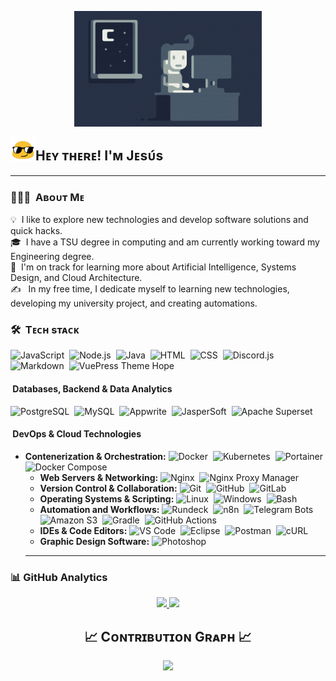 <p align="center">
  <img alt="Night Coding" src="https://raw.githubusercontent.com/jesusalbujas/jesusalbujas/master/resources/Night-Coding.gif"/>
</p>

<img alt="Night Coding" src="./resources/blob-sunglasses.gif" width='40' align="left"/><h2>Hᴇʏ ᴛʜᴇʀᴇ! I'ᴍ Jᴇsᴜ́s</h2>

---

### 👨🏻‍💻 &nbsp;Aʙᴏᴜᴛ Mᴇ

💡 &nbsp;I like to explore new technologies and develop software solutions and quick hacks.\
🎓 &nbsp;I have a TSU degree in computing and am currently working toward my Engineering degree.\
🌱 &nbsp;I'm on track for learning more about Artificial Intelligence, Systems Design, and Cloud Architecture.\
✍️ &nbsp; In my free time, I dedicate myself to learning new technologies, developing my university project, and creating automations.

### 🛠 &nbsp;Tᴇᴄʜ sᴛᴀᴄᴋ

![JavaScript](https://img.shields.io/badge/JavaScript-F7DF1E?style=flat&logo=javascript&logoColor=black)&nbsp;
![Node.js](https://img.shields.io/badge/Node.js-339933?style=flat&logo=node.js&logoColor=white)&nbsp;
![Java](https://img.shields.io/badge/Java-ED8B00?style=flat&logo=java&logoColor=white)&nbsp;
![HTML](https://img.shields.io/badge/HTML-E34F26?style=flat&logo=html5&logoColor=white)&nbsp;
![CSS](https://img.shields.io/badge/CSS-1572B6?style=flat&logo=css3&logoColor=white)&nbsp;
![Discord.js](https://img.shields.io/badge/Discord.js-7289DA?style=flat&logo=discord&logoColor=white)&nbsp;
![Markdown](https://img.shields.io/badge/Markdown-000000?style=flat&logo=markdown&logoColor=white)&nbsp;
![VuePress Theme Hope](https://img.shields.io/badge/VuePress%20Theme%20Hope-3078E6?style=flat&logo=vue.js&logoColor=white)&nbsp;

#### &nbsp;Databases, Backend & Data Analytics

![PostgreSQL](https://img.shields.io/badge/PostgreSQL-316192?logo=postgresql&logoColor=white&style=flat)&nbsp;
![MySQL](https://img.shields.io/badge/MySQL-4479A1?logo=mysql&logoColor=white&style=flat)&nbsp;
![Appwrite](https://img.shields.io/badge/Appwrite-FD366E?logo=appwrite&logoColor=white&style=flat)&nbsp;
![JasperSoft](https://img.shields.io/badge/JasperSoft-0D47A1?style=flat&logo=jaspersoft&logoColor=white)&nbsp;
![Apache Superset](https://img.shields.io/badge/Apache%20Superset-20A4F4?style=flat&logo=apache-superset&logoColor=white)&nbsp;

#### &nbsp;DevOps & Cloud Technologies

* **Contenerization & Orchestration:**
    ![Docker](https://img.shields.io/badge/Docker-2496ED?style=flat&logo=docker&logoColor=white)&nbsp;
    ![Kubernetes](https://img.shields.io/badge/Kubernetes-326CE5?style=flat&logo=kubernetes&logoColor=white)&nbsp;
    ![Portainer](https://img.shields.io/badge/Portainer-18B5EA?style=flat&logo=portainer&logoColor=white)&nbsp;
    ![Docker Compose](https://img.shields.io/badge/Docker%20Compose-2496ED?style=flat&logo=docker&logoColor=white)&nbsp;
    * **Web Servers & Networking:**
    ![Nginx](https://img.shields.io/badge/Nginx-009639?style=flat&logo=nginx&logoColor=white)&nbsp;
    ![Nginx Proxy Manager](https://img.shields.io/badge/Nginx%20Proxy%20Manager-22C55E?style=flat&logo=nginxproxymanager&logoColor=white)&nbsp;
    * **Version Control & Collaboration:**
    ![Git](https://img.shields.io/badge/Git-F05032?style=flat&logo=git&logoColor=white)&nbsp;
    ![GitHub](https://img.shields.io/badge/GitHub-181717?style=flat&logo=github&logoColor=white)&nbsp;
    ![GitLab](https://img.shields.io/badge/GitLab-FC6D26?style=flat&logo=gitlab&logoColor=white)&nbsp;
    * **Operating Systems & Scripting:**
    ![Linux](https://img.shields.io/badge/Linux-FCC624?style=flat&logo=linux&logoColor=black)&nbsp;
    ![Windows](https://img.shields.io/badge/Windows-0078D4?style=flat&logo=windows&logoColor=white)&nbsp;
    ![Bash](https://img.shields.io/badge/Bash-121011?style=flat&logo=gnubash&logoColor=white)&nbsp;
    * **Automation and Workflows:**
    ![Rundeck](https://img.shields.io/badge/Rundeck-F56434?style=flat&logo=rundeck&logoColor=white)&nbsp;
    ![n8n](https://img.shields.io/badge/n8n-000000?style=flat&logo=n8n&logoColor=white)&nbsp;
    ![Telegram Bots](https://img.shields.io/badge/Telegram%20Bots-26A5E4?style=flat&logo=telegram&logoColor=white)&nbsp;
    ![Amazon S3](https://img.shields.io/badge/Amazon%20S3-569A31?style=flat&logo=amazon-s3&logoColor=white)&nbsp;
    ![Gradle](https://img.shields.io/badge/Gradle-02303A?style=flat&logo=gradle&logoColor=white)&nbsp;
    ![GitHub Actions](https://img.shields.io/badge/GitHub%20Actions-2088FF?style=flat&logo=githubactions&logoColor=white)&nbsp;
    * **IDEs & Code Editors:**
    ![VS Code](https://img.shields.io/badge/VS%20Code-007ACC?style=flat&logo=visual-studio-code&logoColor=white)&nbsp;
    ![Eclipse](https://img.shields.io/badge/Eclipse-2C2255?style=flat&logo=eclipse&logoColor=white)&nbsp;
    ![Postman](https://img.shields.io/badge/Postman-FF6C37?style=flat&logo=postman&logoColor=white)&nbsp;
    ![cURL](https://img.shields.io/badge/cURL-000000?style=flat&logo=curl&logoColor=white)&nbsp;
    * **Graphic Design Software:**
    ![Photoshop](https://img.shields.io/badge/Photoshop-31A8FF?style=flat&logo=adobe-photoshop&logoColor=white)&nbsp;
    ---


### 📊&nbsp;GitHub Analytics

<p align="center">
<a href="https://github.com/jesusalbujas">
  <img height="180em" src="https://github-readme-stats-eight-theta.vercel.app/api?username=jesusalbujas&show_icons=true&theme=algolia&include_all_commits=true&count_private=true"/>
  <img height="180em" src="https://github-readme-stats-eight-theta.vercel.app/api/top-langs/?username=jesusalbujas&layout=compact&langs_count=8&theme=algolia"/>
</a>
</p>

<h2 align="center">📈 Cᴏɴᴛʀɪʙᴜᴛɪᴏɴ Gʀᴀᴘʜ 📈</h2>
<div align="center">
    <img src="https://github-readme-activity-graph.vercel.app/graph?username=jesusalbujas&bg_color=0D1117&color=ADD8E6&line=00BFFF&point=87CEEB&area=true&hide_border=false" border-radius="15">
</div>